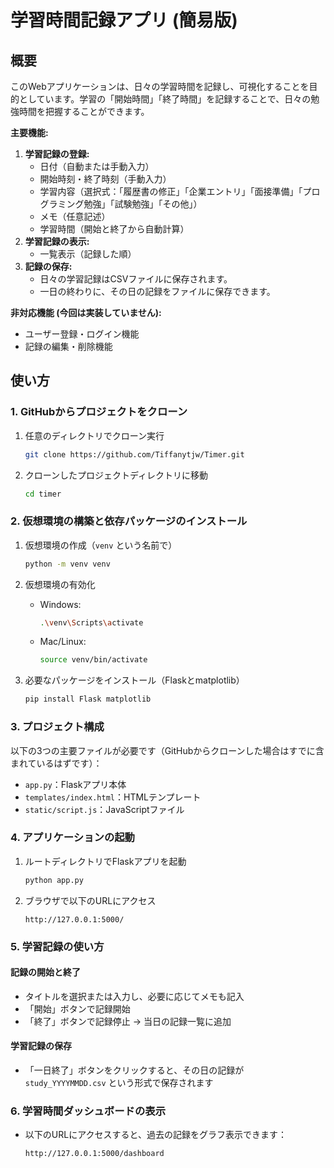 # 学習時間記録アプリ (簡易版)

## 概要

このWebアプリケーションは、日々の学習時間を記録し、可視化することを目的としています。学習の「開始時間」「終了時間」を記録することで、日々の勉強時間を把握することができます。

**主要機能:**

1.  **学習記録の登録:**
    * 日付（自動または手動入力）
    * 開始時刻・終了時刻（手動入力）
    * 学習内容（選択式：「履歴書の修正」「企業エントリ」「面接準備」「プログラミング勉強」「試験勉強」「その他」）
    * メモ（任意記述）
    * 学習時間（開始と終了から自動計算）
2.  **学習記録の表示:**
    * 一覧表示（記録した順）
3.  **記録の保存:**
    * 日々の学習記録はCSVファイルに保存されます。
    * 一日の終わりに、その日の記録をファイルに保存できます。

**非対応機能 (今回は実装していません):**

* ユーザー登録・ログイン機能
* 記録の編集・削除機能

## 使い方

### 1. GitHubからプロジェクトをクローン

1. 任意のディレクトリでクローン実行

   ```bash
   git clone https://github.com/Tiffanytjw/Timer.git
   ```

3. クローンしたプロジェクトディレクトリに移動

   ```bash
   cd timer
   ```


### 2. 仮想環境の構築と依存パッケージのインストール

1. 仮想環境の作成（`venv` という名前で）

   ```bash
   python -m venv venv
   ```

2. 仮想環境の有効化

   * Windows:

     ```bash
     .\venv\Scripts\activate
     ```
   * Mac/Linux:

     ```bash
     source venv/bin/activate
     ```

3. 必要なパッケージをインストール（Flaskとmatplotlib）

   ```bash
   pip install Flask matplotlib
   ```

### 3. プロジェクト構成

以下の3つの主要ファイルが必要です（GitHubからクローンした場合はすでに含まれているはずです）：

* `app.py`：Flaskアプリ本体
* `templates/index.html`：HTMLテンプレート
* `static/script.js`：JavaScriptファイル

### 4. アプリケーションの起動

1. ルートディレクトリでFlaskアプリを起動

   ```bash
   python app.py
   ```

2. ブラウザで以下のURLにアクセス

   ```
   http://127.0.0.1:5000/
   ```

### 5. 学習記録の使い方

#### 記録の開始と終了

* タイトルを選択または入力し、必要に応じてメモも記入
* 「開始」ボタンで記録開始
* 「終了」ボタンで記録停止 → 当日の記録一覧に追加

#### 学習記録の保存

* 「一日終了」ボタンをクリックすると、その日の記録が `study_YYYYMMDD.csv` という形式で保存されます


### 6. 学習時間ダッシュボードの表示

* 以下のURLにアクセスすると、過去の記録をグラフ表示できます：

  ```
  http://127.0.0.1:5000/dashboard
  ```
